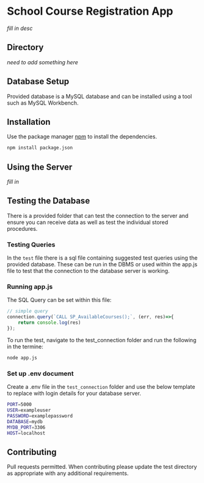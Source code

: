 # School Course Registration App
*fill in desc*

## Directory
*need to add something here*

## Database Setup
Provided database is a MySQL database and can be installed using a tool such as MySQL Workbench.



## Installation
Use the package manager [npm](https://www.npmjs.com//) to install the dependencies.
```bash
npm install package.json
```

## Using the Server
*fill in*

## Testing the Database
There is a provided folder that can test the connection to the server and ensure you can receive data as well as test the individual stored procedures.

### Testing Queries
In the `test` file there is a sql file containing suggested test queries using the provided database. These can be run in the DBMS or used within the app.js file to test that the connection to the database server is working.

### Running app.js
The SQL Query can be set within this file:
```javascript
// simple query
connection.query(`CALL SP_AvailableCourses();`, (err, res)=>{
	return console.log(res)
});
```

To run the test, navigate to the test_connection folder and run the following in the termine:

```bash
node app.js
```

### Set up .env document
Create a .env file in the `test_connection` folder and use the below template to replace with login details for your database server.

```bash
PORT=5000
USER=exampleuser
PASSWORD=examplepassword
DATABASE=mydb
MYDB_PORT=3306
HOST=localhost
```

## Contributing
Pull requests permitted. When contributing please update the test directory as appropriate with any additional requirements. 